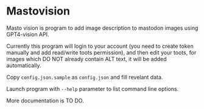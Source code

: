 # Mastovision

Masto vision is program to add image description to mastodon images using GPT4-vision API.

Currently this program will login to your account (you need to create token manually and add read/write toots permission), and then edit your toots, for images which DO NOT already contain ALT text, it will be added automatically.

Copy `config.json.sample` as `config.json` and fill revelant data.

Launch program with `--help` parameter to list command line options.
 
More documentation is TO DO.
